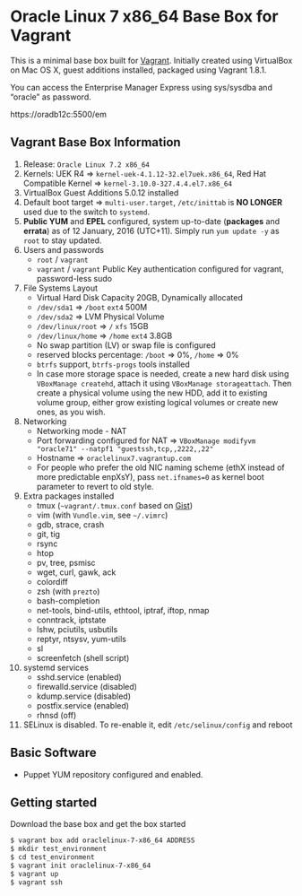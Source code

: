 # Oracle Linux 7 x86_64 Base Box for Vagrant

This is a minimal base box built for [Vagrant](http://www.vagrantup.com/). Initially created using VirtualBox on Mac OS X, guest additions installed, packaged using Vagrant 1.8.1.

You can access the Enterprise Manager Express using sys/sysdba and “oracle” as password.

https://oradb12c:5500/em

## Vagrant Base Box Information

1. Release: `Oracle Linux 7.2 x86_64`
2. Kernels: UEK R4  => `kernel-uek-4.1.12-32.el7uek.x86_64`, Red Hat Compatible Kernel => `kernel-3.10.0-327.4.4.el7.x86_64`
2. VirtualBox Guest Additions 5.0.12 installed
3. Default boot target => `multi-user.target`, `/etc/inittab` is **NO LONGER** used due to the switch to `systemd`.
4. **Public YUM** and **EPEL** configured, system up-to-date (**packages** and **errata**) as of 12 January, 2016 (UTC+11). Simply run `yum update -y` as `root` to stay updated.
5. Users and passwords
    * `root` / `vagrant`
    * `vagrant` / `vagrant` Public Key authentication configured for vagrant, password-less sudo
6. File Systems Layout
    * Virtual Hard Disk Capacity 20GB, Dynamically allocated
    * `/dev/sda1` => `/boot` `ext4` 500M
    * `/dev/sda2` => LVM Physical Volume
    * `/dev/linux/root` => `/` `xfs` 15GB
    * `/dev/linux/home` => `/home` `ext4` 3.8GB
    * No swap partition (LV) or swap file is configured
    * reserved blocks percentage: `/boot` => 0%, `/home` => 0%
    * `btrfs` support, `btrfs-progs` tools installed
    * In case more storage space is needed, create a new hard disk using `VBoxManage createhd`, attach it using `VBoxManage storageattach`. Then create a physical volume using the new HDD, add it to existing volume group, either grow existing logical volumes or create new ones, as you wish.
7. Networking
    * Networking mode - NAT
    * Port forwarding configured for NAT => `VBoxManage modifyvm "oracle71" --natpf1 "guestssh,tcp,,2222,,22"`
    * Hostname => `oraclelinux7.vagrantup.com`
    * For people who prefer the old NIC naming scheme (ethX instead of more predictable enpXsY), pass `net.ifnames=0` as kernel boot parameter to revert to old style.
8. Extra packages installed
    * tmux (`~vagrant/.tmux.conf` based on [Gist](https://gist.github.com/terrywang/3950393))
    * vim (with `Vundle.vim`, see `~/.vimrc`)
    * gdb, strace, crash
    * git, tig
    * rsync
    * htop
    * pv, tree, psmisc
    * wget, curl, gawk, ack
    * colordiff
    * zsh (with `prezto`)
    * bash-completion
    * net-tools, bind-utils, ethtool, iptraf, iftop, nmap
    * conntrack, iptstate
    * lshw, pciutils, usbutils
    * reptyr, ntsysv, yum-utils
    * sl
    * screenfetch (shell script)
9. systemd services
    * sshd.service (enabled)
    * firewalld.service (disabled)
    * kdump.service (disabled)
    * postfix.service (enabled)
    * rhnsd (off)
10. SELinux is disabled. To re-enable it, edit `/etc/selinux/config` and reboot

## Basic Software
* Puppet YUM repository configured and enabled.

## Getting started

Download the base box and get the box started

```bash
$ vagrant box add oraclelinux-7-x86_64 ADDRESS
$ mkdir test_environment
$ cd test_environment
$ vagrant init oraclelinux-7-x86_64
$ vagrant up
$ vagrant ssh
```
